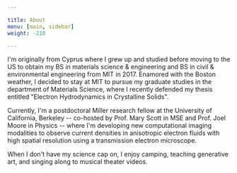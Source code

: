 ```yaml
---

title: About
menu: [main, sidebar]
weight: -210

---
```


I'm originally from Cyprus where I grew up and studied before moving to the US to obtain my BS in materials science & engineering and BS in civil & environmental engineering from MIT in 2017.
Enamored with the Boston weather, I decided to stay at MIT to pursue my graduate studies in the department of Materials Science, where I recently defended my thesis entitled "Electron Hydrodynamics in Crystalline Solids".

Currently, I'm a postdoctoral Miller research fellow at the University of California, Berkeley -- co-hosted by Prof. Mary Scott in MSE and Prof. Joel Moore in Physics -- where I'm developing new computational imaging modalities to observe current densities in anisotropic electron fluids with high spatial resolution using a transmission electron microscope.

When I don't have my science cap on, I enjoy camping, teaching generative art, and singing along to musical theater videos.

